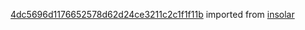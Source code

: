 [4dc5696d1176652578d62d24ce3211c2c1f1f11b](https://github.com/insolar/insolar/commit/4dc5696d1176652578d62d24ce3211c2c1f1f11b) imported from [insolar](https://github.com/insolar/insolar)
